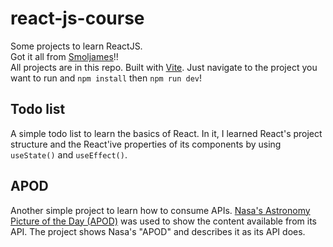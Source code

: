 # react-js-course

Some projects to learn ReactJS.  
Got it all from [Smoljames](https://www.youtube.com/watch?v=82PXenL4MGg)!!  
All projects are in this repo. Built with [Vite](https://vite.dev/). Just navigate to the project you want to run and ```npm install``` then ```npm run dev```!  

## Todo list

A simple todo list to learn the basics of React. In it, I learned React's project structure and the React'ive properties of its components by using ```useState()``` and ```useEffect()```.  

## APOD

Another simple project to learn how to consume APIs. [Nasa's Astronomy Picture of the Day (APOD)](https://api.nasa.gov/) was used to show the content available from its API. The project shows Nasa's "APOD" and describes it as its API does.  
